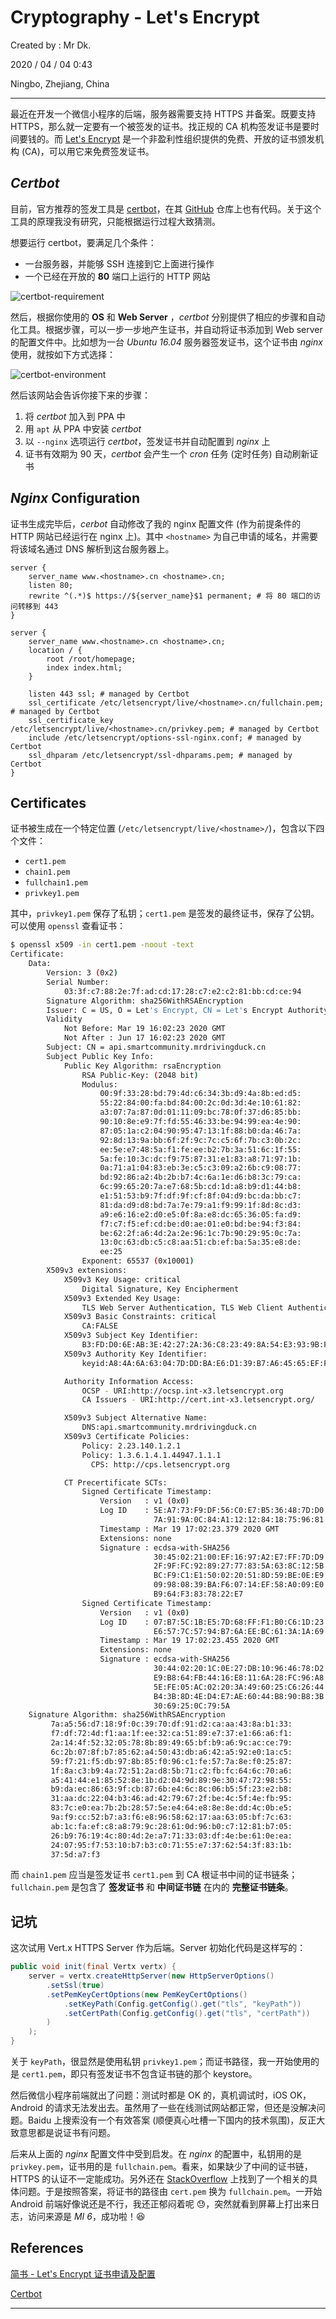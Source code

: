 # Cryptography - Let's Encrypt

Created by : Mr Dk.

2020 / 04 / 04 0:43

Ningbo, Zhejiang, China

---

最近在开发一个微信小程序的后端，服务器需要支持 HTTPS 并备案。既要支持 HTTPS，那么就一定要有一个被签发的证书。找正规的 CA 机构签发证书是要时间要钱的。而 [Let's Encrypt](https://letsencrypt.org/) 是一个非盈利性组织提供的免费、开放的证书颁发机构 (CA)，可以用它来免费签发证书。

## *Certbot*

目前，官方推荐的签发工具是 [certbot](https://certbot.eff.org/)，在其 [GitHub](https://github.com/certbot/certbot) 仓库上也有代码。关于这个工具的原理我没有研究，只能根据运行过程大致猜测。

想要运行 certbot，要满足几个条件：

* 一台服务器，并能够 SSH 连接到它上面进行操作
* 一个已经在开放的 **80** 端口上运行的 HTTP 网站

![certbot-requirement](../img/certbot-requirement.png)

然后，根据你使用的 **OS** 和 **Web Server** ，*certbot* 分别提供了相应的步骤和自动化工具。根据步骤，可以一步一步地产生证书，并自动将证书添加到 Web server 的配置文件中。比如想为一台 *Ubuntu 16.04* 服务器签发证书，这个证书由 *nginx* 使用，就按如下方式选择：

![certbot-environment](../img/certbot-environment.png)

然后该网站会告诉你接下来的步骤：

1. 将 *certbot* 加入到 PPA 中
2. 用 `apt` 从 PPA 中安装 *certbot*
3. 以 `--nginx` 选项运行 *certbot*，签发证书并自动配置到 *nginx* 上
4. 证书有效期为 90 天，*certbot* 会产生一个 *cron* 任务 (定时任务) 自动刷新证书

## *Nginx* Configuration

证书生成完毕后，*cerbot* 自动修改了我的 nginx 配置文件 (作为前提条件的 HTTP 网站已经运行在 nginx 上)。其中 `<hostname>` 为自己申请的域名，并需要将该域名通过 DNS 解析到这台服务器上。

```nginx
server {
    server_name www.<hostname>.cn <hostname>.cn;
    listen 80;
	rewrite ^(.*)$ https://${server_name}$1 permanent; # 将 80 端口的访问转移到 443
}

server {
	server_name www.<hostname>.cn <hostname>.cn;
	location / {
		root /root/homepage;
		index index.html;
	}

	listen 443 ssl; # managed by Certbot
	ssl_certificate /etc/letsencrypt/live/<hostname>.cn/fullchain.pem; # managed by Certbot
	ssl_certificate_key /etc/letsencrypt/live/<hostname>.cn/privkey.pem; # managed by Certbot
	include /etc/letsencrypt/options-ssl-nginx.conf; # managed by Certbot
	ssl_dhparam /etc/letsencrypt/ssl-dhparams.pem; # managed by Certbot
}
```

## Certificates

证书被生成在一个特定位置 (`/etc/letsencrypt/live/<hostname>/`)，包含以下四个文件：

* `cert1.pem`
* `chain1.pem`
* `fullchain1.pem`
* `privkey1.pem`

其中，`privkey1.pem` 保存了私钥；`cert1.pem` 是签发的最终证书，保存了公钥。可以使用 `openssl` 查看证书：

```bash
$ openssl x509 -in cert1.pem -noout -text 
Certificate:
    Data:
        Version: 3 (0x2)
        Serial Number:
            03:3f:c7:88:2e:7f:ad:cd:17:28:c7:e2:c2:81:bb:cd:ce:94
        Signature Algorithm: sha256WithRSAEncryption
        Issuer: C = US, O = Let's Encrypt, CN = Let's Encrypt Authority X3
        Validity
            Not Before: Mar 19 16:02:23 2020 GMT
            Not After : Jun 17 16:02:23 2020 GMT
        Subject: CN = api.smartcommunity.mrdrivingduck.cn
        Subject Public Key Info:
            Public Key Algorithm: rsaEncryption
                RSA Public-Key: (2048 bit)
                Modulus:
                    00:9f:33:28:bd:79:4d:c6:34:3b:d9:4a:8b:ed:d5:
                    55:22:84:00:fa:bd:84:00:2c:0d:3d:4e:10:61:82:
                    a3:07:7a:87:0d:01:11:09:bc:78:0f:37:d6:85:bb:
                    90:10:8e:e9:7f:fd:55:46:33:be:94:99:ea:4e:90:
                    87:05:1a:c2:04:90:95:47:13:1f:88:b0:da:46:7a:
                    92:8d:13:9a:bb:6f:2f:9c:7c:c5:6f:7b:c3:0b:2c:
                    ee:5e:e7:48:5a:f1:fe:ee:b2:7b:3a:51:6c:1f:55:
                    5a:fe:10:3c:dc:f9:75:87:31:e1:83:a8:71:97:1b:
                    0a:71:a1:04:83:eb:3e:c5:c3:09:a2:6b:c9:08:77:
                    bd:92:86:a2:4b:2b:b7:4c:6a:1e:d6:b8:3c:79:ca:
                    6c:99:65:20:7a:e7:68:5b:cd:1d:a8:b9:d1:44:b8:
                    e1:51:53:b9:7f:df:9f:cf:8f:04:d9:bc:da:bb:c7:
                    81:da:d9:d8:bd:7a:7e:79:a1:f9:99:1f:8d:8c:d3:
                    a9:e6:16:e2:d0:e5:0f:8a:e8:dc:65:36:05:fa:d9:
                    f7:c7:f5:ef:cd:be:d0:ae:01:e0:bd:be:94:f3:84:
                    be:62:2f:a6:4d:2a:2e:96:1c:7b:90:29:95:0c:7a:
                    13:0c:63:db:c5:c8:aa:51:cb:ef:ba:5a:35:e8:de:
                    ee:25
                Exponent: 65537 (0x10001)
        X509v3 extensions:
            X509v3 Key Usage: critical
                Digital Signature, Key Encipherment
            X509v3 Extended Key Usage: 
                TLS Web Server Authentication, TLS Web Client Authentication
            X509v3 Basic Constraints: critical
                CA:FALSE
            X509v3 Subject Key Identifier: 
                B3:FD:D0:6E:AB:3E:42:27:2A:36:C8:23:49:8A:54:E3:93:9B:F9:0C
            X509v3 Authority Key Identifier: 
                keyid:A8:4A:6A:63:04:7D:DD:BA:E6:D1:39:B7:A6:45:65:EF:F3:A8:EC:A1

            Authority Information Access: 
                OCSP - URI:http://ocsp.int-x3.letsencrypt.org
                CA Issuers - URI:http://cert.int-x3.letsencrypt.org/

            X509v3 Subject Alternative Name: 
                DNS:api.smartcommunity.mrdrivingduck.cn
            X509v3 Certificate Policies: 
                Policy: 2.23.140.1.2.1
                Policy: 1.3.6.1.4.1.44947.1.1.1
                  CPS: http://cps.letsencrypt.org

            CT Precertificate SCTs: 
                Signed Certificate Timestamp:
                    Version   : v1 (0x0)
                    Log ID    : 5E:A7:73:F9:DF:56:C0:E7:B5:36:48:7D:D0:49:E0:32:
                                7A:91:9A:0C:84:A1:12:12:84:18:75:96:81:71:45:58
                    Timestamp : Mar 19 17:02:23.379 2020 GMT
                    Extensions: none
                    Signature : ecdsa-with-SHA256
                                30:45:02:21:00:EF:16:97:A2:E7:FF:7D:D9:C0:D8:84:
                                2F:9F:FC:92:89:27:77:83:5A:63:8C:12:5B:44:20:A2:
                                BC:F9:C1:E1:50:02:20:51:8D:59:BE:0E:E9:93:81:B8:
                                09:98:08:39:BA:F6:07:14:EF:58:A0:09:E0:6D:24:D3:
                                B9:64:F3:83:78:22:E7
                Signed Certificate Timestamp:
                    Version   : v1 (0x0)
                    Log ID    : 07:B7:5C:1B:E5:7D:68:FF:F1:B0:C6:1D:23:15:C7:BA:
                                E6:57:7C:57:94:B7:6A:EE:BC:61:3A:1A:69:D3:A2:1C
                    Timestamp : Mar 19 17:02:23.455 2020 GMT
                    Extensions: none
                    Signature : ecdsa-with-SHA256
                                30:44:02:20:1C:0E:27:DB:10:96:46:78:D2:DD:B3:21:
                                E9:B8:64:FB:44:16:E8:11:6A:28:FC:96:A8:4E:2C:3C:
                                5E:FE:05:AC:02:20:3A:49:60:25:C6:26:44:C8:72:11:
                                B4:3B:8D:4E:D4:E7:AE:60:44:B8:90:B8:3B:60:9D:31:
                                30:69:25:0C:79:5A
    Signature Algorithm: sha256WithRSAEncryption
         7a:a5:56:d7:18:9f:0c:39:70:df:91:d2:ca:aa:43:8a:b1:33:
         f7:df:72:4d:f1:aa:1f:ee:32:ca:51:89:e7:37:e1:66:a6:f1:
         2a:14:4f:52:32:05:78:8b:89:49:65:bf:b9:a6:9c:ac:ce:79:
         6c:2b:07:8f:b7:85:62:a4:50:43:db:a6:42:a5:92:e0:1a:c5:
         59:f7:21:f5:db:97:8b:85:f0:96:c1:fe:57:7a:8e:f0:25:87:
         1f:8a:c3:b9:4a:72:51:2a:d8:5b:71:c2:fb:fc:64:6c:70:a6:
         a5:41:44:e1:85:52:8e:1b:d2:04:9d:89:9e:30:47:72:98:55:
         b9:da:ec:86:63:9f:cb:87:6b:e4:6c:8c:06:b5:5f:23:e2:b8:
         31:aa:dc:22:04:b3:46:ad:42:79:67:2f:be:4c:5f:4e:fb:95:
         83:7c:e0:ea:7b:2b:28:57:5e:e4:64:e8:8e:8e:dd:4c:0b:e5:
         9a:f9:cc:52:b7:a3:f6:e8:96:58:62:17:aa:63:05:bf:7c:63:
         ab:1c:fa:ef:c8:a8:79:9c:28:61:0d:96:b0:c7:12:81:b7:05:
         26:b9:76:19:4c:80:4d:2e:a7:71:33:03:df:4e:be:61:0e:ea:
         24:07:95:f7:53:10:b7:b3:c0:71:55:e7:37:62:54:3f:83:1b:
         37:5d:a7:f3
```

而 `chain1.pem` 应当是签发证书 `cert1.pem` 到 CA 根证书中间的证书链条；`fullchain.pem` 是包含了 **签发证书** 和 **中间证书链** 在内的 **完整证书链条**。

## **记坑**

这次试用 Vert.x HTTPS Server 作为后端。Server 初始化代码是这样写的：

```java
public void init(final Vertx vertx) {
	server = vertx.createHttpServer(new HttpServerOptions()
		.setSsl(true)
		.setPemKeyCertOptions(new PemKeyCertOptions()
			.setKeyPath(Config.getConfig().get("tls", "keyPath"))
			.setCertPath(Config.getConfig().get("tls", "certPath"))
		)
	);
}
```

关于 `keyPath`，很显然是使用私钥 `privkey1.pem`；而证书路径，我一开始使用的是 `cert1.pem`，即只有签发证书不包含证书链的那个 keystore。

然后微信小程序前端就出了问题：测试时都是 OK 的，真机调试时，iOS OK，Android 的请求无法发出去。虽然用了一些在线测试网站都正常，但还是没解决问题。Baidu 上搜索没有一个有效答案 (顺便真心吐槽一下国内的技术氛围)，反正大致意思都是说证书有问题。

后来从上面的 *nginx* 配置文件中受到启发。在 *nginx* 的配置中，私钥用的是 `privkey.pem`，证书用的是 `fullchain.pem`。看来，如果缺少了中间的证书链，HTTPS 的认证不一定能成功。另外还在 [StackOverflow](https://stackoverflow.com/questions/54305577/lets-encrypt-with-vert-x) 上找到了一个相关的具体问题。于是按照答案，将证书的路径由 `cert.pem` 换为 `fullchain.pem`。一开始 Android 前端好像说还是不行，我还正郁闷着呢 😓，突然就看到屏幕上打出来日志，访问来源是 *MI 6*，成功啦！😆

## References

[简书 - Let's Encrypt 证书申请及配置](https://www.jianshu.com/p/1a792f87b6fe)

[Certbot](https://certbot.eff.org/)

---

